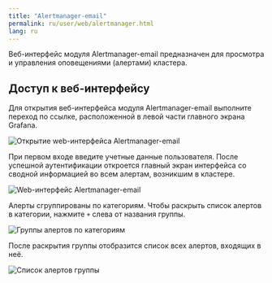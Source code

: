 ```yaml
---
title: "Alertmanager-email"
permalink: ru/user/web/alertmanager.html
lang: ru
---
```


Веб-интерфейс модуля Alertmanager-email предназначен для просмотра и управления оповещениями (алертами) кластера.

## Доступ к веб-интерфейсу

Для открытия веб-интерфейса модуля Alertmanager-email выполните переход по ссылке, расположенной в левой части главного экрана Grafana.

![Открытие web-интерфейса Alertmanager-email](../images/alertmanager-email/alertmanager-webinterface.png)

При первом входе введите учетные данные пользователя. После успешной аутентификации откроется главный экран интерфейса со сводной информацией во всем алертам, возникшим в кластере.

![Web-интерфейс Alertmanager-email](../images/alertmanager-email/alertmanager-webinterface.png)

Алерты сгруппированы по категориям. Чтобы раскрыть список алертов в категории, нажмите `+` слева от названия группы.

![Группы алертов по категориям](../images/alertmanager-email/alertmanager-alerts.png)

После раскрытия группы отобразится список всех алертов, входящих в неё.

![Список алертов группы](../images/alertmanager-email/alertmanager-alertsgroup.png)
